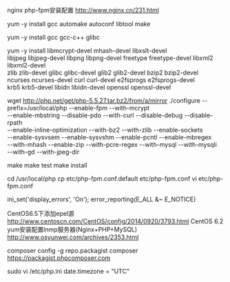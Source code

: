 nginx php-fpm安装配置
http://www.nginx.cn/231.html

yum -y install gcc automake autoconf libtool make

yum -y install gcc gcc-c++ glibc

yum -y install libmcrypt-devel mhash-devel libxslt-devel \
libjpeg libjpeg-devel libpng libpng-devel freetype freetype-devel libxml2 libxml2-devel \
zlib zlib-devel glibc glibc-devel glib2 glib2-devel bzip2 bzip2-devel \
ncurses ncurses-devel curl curl-devel e2fsprogs e2fsprogs-devel \
krb5 krb5-devel libidn libidn-devel openssl openssl-devel



wget http://php.net/get/php-5.5.27.tar.bz2/from/a/mirror
./configure --prefix=/usr/local/php  --enable-fpm --with-mcrypt \
--enable-mbstring --disable-pdo --with-curl --disable-debug  --disable-rpath \
--enable-inline-optimization --with-bz2  --with-zlib --enable-sockets \
--enable-sysvsem --enable-sysvshm --enable-pcntl --enable-mbregex \
--with-mhash --enable-zip --with-pcre-regex --with-mysql --with-mysqli \
--with-gd --with-jpeg-dir

make
make test
make install

cd /usr/local/php
cp etc/php-fpm.conf.default etc/php-fpm.conf
vi etc/php-fpm.conf


ini_set('display_errors', 'On');
error_reporting(E_ALL &~ E_NOTICE)

CentOS6.5下添加epel源
http://www.centoscn.com/CentOS/config/2014/0920/3793.html
CentOS 6.2 yum安装配置lnmp服务器(Nginx+PHP+MySQL)
http://www.osyunwei.com/archives/2353.html

composer config -g repo.packagist composer https://packagist.phpcomposer.com

sudo vi /etc/php.ini
date.timezone = "UTC"
